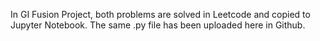 In GI Fusion Project, both problems are solved in Leetcode and copied to Jupyter Notebook. The same .py file has been uploaded here in Github.
